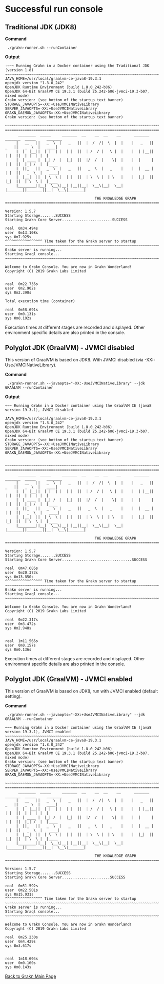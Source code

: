 # Successful run console

## Traditional JDK (JDK8)

**Command**
```
 ./grakn-runner.sh --runContainer
```

**Output**

``` 
-~~~ Running Grakn in a Docker container using the Traditional JDK (version 1.8)
~~~~~~~~~~~~~~~~~~~~~~~~~~~~~~~~~~~~~~~~~~~~~~~~~~~~~~~~~~~~~~~~~~~~~~~~~~
JAVA_HOME=/usr/local/graalvm-ce-java8-19.3.1
openjdk version "1.8.0_242"
OpenJDK Runtime Environment (build 1.8.0_242-b06)
OpenJDK 64-Bit GraalVM CE 19.3.1 (build 25.242-b06-jvmci-19.3-b07, mixed mode)
Grakn version: (see bottom of the startup text banner)
STORAGE_JAVAOPTS=-XX:+UseJVMCINativeLibrary
SERVER_JAVAOPTS=-XX:+UseJVMCINativeLibrary
GRAKN_DAEMON_JAVAOPTS=-XX:+UseJVMCINativeLibrary
Grakn version: (see bottom of the startup text banner)

~~~~~~~~~~~~~~~~~~~~~~~~~~~~~~~~~~~~~~~~~~~~~~~~~~~~~~~~~~~~~~~~~~~~~~~~~~
====================================================================================================
      ________  _____     _______  __    __  __    __      _______  _______  _____     _______
     |   __   ||   _  \  |   _   ||  |  /  /|  \  |  |    |   _   ||   _   ||   _  \  |   ____|
     |  |  |__||  | |  | |  | |  ||  | /  / |   \ |  |    |  | |__||  | |  ||  | |  | |  |
     |  | ____ |  |_| /  |  |_|  ||  |/  /  |    \|  |    |  |     |  | |  ||  |_| /  |  |____
     |  ||_   ||   _  \  |   _   ||   _  \  |   _    |    |  |  __ |  | |  ||   _  \  |   ____|
     |  |__|  ||  | \  \ |  | |  ||  | \  \ |  | \   |    |  |_|  ||  |_|  ||  | \  \ |  |____
     |________||__|  \__\|__| |__||__|  \__\|__|  \__|    |_______||_______||__|  \__\|_______|

                                         THE KNOWLEDGE GRAPH
====================================================================================================
                                                                                      Version: 1.5.7
Starting Storage.......SUCCESS
Starting Grakn Core Server.......................SUCCESS

real  0m34.494s
user  0m13.108s
sys 0m7.925s
^^^^^^^^^^^^^^^^^ Time taken for the Grakn server to startup
~~~~~~~~~~~~~~~~~~~~~~~~~~~~~~~~~~~~~~~~~~~~~~~~~~~~~~~~~~~~~~~~~~~~~~~~~~
Grakn server is running...
Starting Graql console...
~~~~~~~~~~~~~~~~~~~~~~~~~~~~~~~~~~~~~~~~~~~~~~~~~~~~~~~~~~~~~~~~~~~~~~~~~~

Welcome to Grakn Console. You are now in Grakn Wonderland!
Copyright (C) 2019 Grakn Labs Limited


real  0m22.735s
user  0m2.902s
sys 0m2.390s

Total execution time (container)

real  0m58.691s
user  0m0.131s
sys 0m0.102s
```

Execution times at different stages are recorded and displayed. Other environment specific details are also printed in the console.

## Polyglot JDK (GraalVM) - JVMCI disabled

This version of GraalVM is based on JDK8. With JVMCI disabled (via -XX:-UseJVMCINativeLibrary).

**Command**

```
 ./grakn-runner.sh --javaopts="-XX:-UseJVMCINativeLibrary" --jdk GRAALVM --runContainer 
```

**Output**

```
~~~ Running Grakn in a Docker container using the GraalVM CE (java8 version 19.3.1), JVMCI disabled

JAVA_HOME=/usr/local/graalvm-ce-java8-19.3.1
openjdk version "1.8.0_242"
OpenJDK Runtime Environment (build 1.8.0_242-b06)
OpenJDK 64-Bit GraalVM CE 19.3.1 (build 25.242-b06-jvmci-19.3-b07, mixed mode)
Grakn version: (see bottom of the startup text banner)
STORAGE_JAVAOPTS=-XX:+UseJVMCINativeLibrary
SERVER_JAVAOPTS=-XX:+UseJVMCINativeLibrary
GRAKN_DAEMON_JAVAOPTS=-XX:+UseJVMCINativeLibrary


~~~~~~~~~~~~~~~~~~~~~~~~~~~~~~~~~~~~~~~~~~~~~~~~~~~~~~~~~~~~~~~~~~~~~~~~~~
====================================================================================================
      ________  _____     _______  __    __  __    __      _______  _______  _____     _______
     |   __   ||   _  \  |   _   ||  |  /  /|  \  |  |    |   _   ||   _   ||   _  \  |   ____|
     |  |  |__||  | |  | |  | |  ||  | /  / |   \ |  |    |  | |__||  | |  ||  | |  | |  |
     |  | ____ |  |_| /  |  |_|  ||  |/  /  |    \|  |    |  |     |  | |  ||  |_| /  |  |____
     |  ||_   ||   _  \  |   _   ||   _  \  |   _    |    |  |  __ |  | |  ||   _  \  |   ____|
     |  |__|  ||  | \  \ |  | |  ||  | \  \ |  | \   |    |  |_|  ||  |_|  ||  | \  \ |  |____
     |________||__|  \__\|__| |__||__|  \__\|__|  \__|    |_______||_______||__|  \__\|_______|

                                         THE KNOWLEDGE GRAPH
====================================================================================================
                                                                                      Version: 1.5.7
Starting Storage.......SUCCESS
Starting Grakn Core Server................................SUCCESS

real  0m47.685s
user  0m20.373s
sys 0m13.850s
^^^^^^^^^^^^^^^^^ Time taken for the Grakn server to startup
~~~~~~~~~~~~~~~~~~~~~~~~~~~~~~~~~~~~~~~~~~~~~~~~~~~~~~~~~~~~~~~~~~~~~~~~~~
Grakn server is running...
Starting Graql console...
~~~~~~~~~~~~~~~~~~~~~~~~~~~~~~~~~~~~~~~~~~~~~~~~~~~~~~~~~~~~~~~~~~~~~~~~~~

Welcome to Grakn Console. You are now in Grakn Wonderland!
Copyright (C) 2019 Grakn Labs Limited

real  0m22.317s
user  0m3.472s
sys 0m2.948s


real  1m11.565s
user  0m0.157s
sys 0m0.136s

```

Execution times at different stages are recorded and displayed. Other environment specific details are also printed in the console.

## Polyglot JDK (GraalVM) - JVMCI enabled

This version of GraalVM is based on JDK8, run with JVMCI enabled (default setting).

**Command**

```
 ./grakn-runner.sh --javaopts="-XX:+UseJVMCINativeLibrary" --jdk GRAALVM --runContainer 
```

```
~~~ Running Grakn in a Docker container using the GraalVM CE (java8 version 19.3.1), JVMCI enabled
~~~~~~~~~~~~~~~~~~~~~~~~~~~~~~~~~~~~~~~~~~~~~~~~~~~~~~~~~~~~~~~~~~~~~~~~~~
JAVA_HOME=/usr/local/graalvm-ce-java8-19.3.1
openjdk version "1.8.0_242"
OpenJDK Runtime Environment (build 1.8.0_242-b06)
OpenJDK 64-Bit GraalVM CE 19.3.1 (build 25.242-b06-jvmci-19.3-b07, mixed mode)
Grakn version: (see bottom of the startup text banner)
STORAGE_JAVAOPTS=-XX:+UseJVMCINativeLibrary
SERVER_JAVAOPTS=-XX:+UseJVMCINativeLibrary
GRAKN_DAEMON_JAVAOPTS=-XX:+UseJVMCINativeLibrary

~~~~~~~~~~~~~~~~~~~~~~~~~~~~~~~~~~~~~~~~~~~~~~~~~~~~~~~~~~~~~~~~~~~~~~~~~~
====================================================================================================
      ________  _____     _______  __    __  __    __      _______  _______  _____     _______
     |   __   ||   _  \  |   _   ||  |  /  /|  \  |  |    |   _   ||   _   ||   _  \  |   ____|
     |  |  |__||  | |  | |  | |  ||  | /  / |   \ |  |    |  | |__||  | |  ||  | |  | |  |
     |  | ____ |  |_| /  |  |_|  ||  |/  /  |    \|  |    |  |     |  | |  ||  |_| /  |  |____
     |  ||_   ||   _  \  |   _   ||   _  \  |   _    |    |  |  __ |  | |  ||   _  \  |   ____|
     |  |__|  ||  | \  \ |  | |  ||  | \  \ |  | \   |    |  |_|  ||  |_|  ||  | \  \ |  |____
     |________||__|  \__\|__| |__||__|  \__\|__|  \__|    |_______||_______||__|  \__\|_______|

                                         THE KNOWLEDGE GRAPH
====================================================================================================
                                                                                      Version: 1.5.7
Starting Storage.......SUCCESS
Starting Grakn Core Server......................SUCCESS

real  0m51.592s
user  0m22.501s
sys 0m15.031s
^^^^^^^^^^^^^^^^^ Time taken for the Grakn server to startup
~~~~~~~~~~~~~~~~~~~~~~~~~~~~~~~~~~~~~~~~~~~~~~~~~~~~~~~~~~~~~~~~~~~~~~~~~~
Grakn server is running...
Starting Graql console...
~~~~~~~~~~~~~~~~~~~~~~~~~~~~~~~~~~~~~~~~~~~~~~~~~~~~~~~~~~~~~~~~~~~~~~~~~~

Welcome to Grakn Console. You are now in Grakn Wonderland!
Copyright (C) 2019 Grakn Labs Limited

real  0m25.230s
user  0m4.429s
sys 0m3.617s


real  1m18.604s
user  0m0.160s
sys 0m0.143s
```


[Back to Grakn Main Page](./README.md)